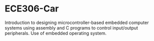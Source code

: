# ECE306-Car
Introduction to designing microcontroller-based embedded computer systems using assembly and C programs to control input/output peripherals. Use of embedded operating system.
